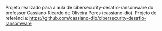 Projeto realizado para a aula de cibersecurity-desafio-ransomware do professor Cassiano Ricardo de Oliveira Peres (cassiano-dio). Projeto de referência: https://github.com/cassiano-dio/cibersecurity-desafio-ransomware
